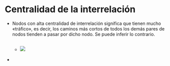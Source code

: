 # Centralidad de la interrelación

- Nodos con alta centralidad de interrelación significa que tienen mucho «tráfico», es decir, los caminos más cortos de todos los demás pares de nodos tienden a pasar por dicho nodo. Se puede inferir lo contrario.
	- ![](https://hypernotes.zenkit.com/api/v1/lists/2362182/files/dyNdOoTrd)
		- 
- 
